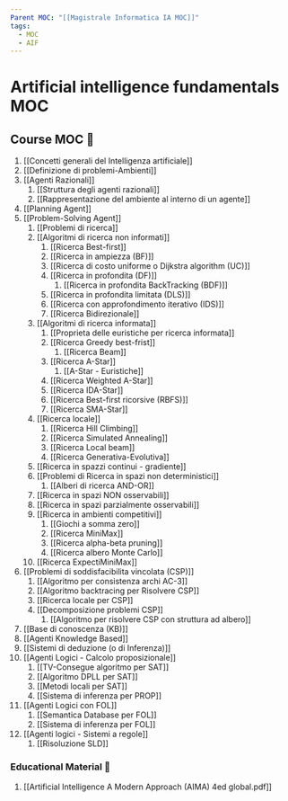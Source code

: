 ```yaml
---
Parent MOC: "[[Magistrale Informatica IA MOC]]"
tags:
  - MOC
  - AIF
---
```

# Artificial intelligence fundamentals MOC

## Course MOC  📒
1. [[Concetti generali del Intelligenza artificiale]]
2. [[Definizione di problemi-Ambienti]]
3. [[Agenti Razionali]]
	1. [[Struttura degli agenti razionali]]
	2. [[Rappresentazione del ambiente al interno di un agente]]
4. [[Planning Agent]]
5. [[Problem-Solving Agent]]
	1. [[Problemi di ricerca]]
	2. [[Algoritmi di ricerca non informati]]
		1. [[Ricerca Best-first]]
		2. [[Ricerca in ampiezza (BF)]]
		3. [[Ricerca di costo uniforme o Dijkstra algorithm (UC)]]
		4. [[Ricerca in profondita (DF)]] 
			1. [[Ricerca in profondita BackTracking (BDF)]]
		5. [[Ricerca in profondita limitata (DLS)]] 
		6. [[Ricerca con approfondimento iterativo (IDS)]] 
		7. [[Ricerca Bidirezionale]]
	3. [[Algoritmi di ricerca informata]]
		1. [[Proprieta delle euristiche per ricerca informata]]
		2. [[Ricerca Greedy best-frist]]
			1. [[Ricerca Beam]]
		3. [[Ricerca A-Star]]
			1. [[A-Star - Euristiche]]
		4. [[Ricerca Weighted A-Star]]
		5. [[Ricerca IDA-Star]]
		6. [[Ricerca Best-first ricorsive (RBFS)]]
		7. [[Ricerca SMA-Star]]
	4. [[Ricerca locale]]
		1. [[Ricerca Hill Climbing]]
		2. [[Ricerca Simulated Annealing]]
		3. [[Ricerca Local beam]]
		4. [[Ricerca Generativa-Evolutiva]]
	5. [[Ricerca in spazzi continui - gradiente]]
	6. [[Problemi di Ricerca in spazi non deterministici]]
		1. [[Alberi di ricerca AND-OR]]
	7. [[Ricerca in spazi NON osservabili]]
	8. [[Ricerca in spazi parzialmente osservabili]]
	9. [[Ricerca in ambienti competitivi]]
		1. [[Giochi a somma zero]]
		2. [[Ricerca MiniMax]]
		3. [[Ricerca alpha-beta pruning]]
		4. [[Ricerca albero Monte Carlo]]
	10. [[Ricerca ExpectiMiniMax]]
6. [[Problemi di soddisfacibilita vincolata (CSP)]]
	1. [[Algoritmo per consistenza archi AC-3]]
	2. [[Algoritmo backtracing per Risolvere CSP]]
	3. [[Ricerca locale per CSP]]
	4. [[Decomposizione problemi CSP]]
		1. [[Algoritmo per risolvere CSP con struttura ad albero]]
7. [[Base di conoscenza (KB)]]
8. [[Agenti Knowledge Based]]
9. [[Sistemi di deduzione (o di Inferenza)]]
10. [[Agenti Logici - Calcolo proposizionale]]
	1. [[TV-Consegue algoritmo per SAT]]
	2. [[Algoritmo DPLL per SAT]]
	3. [[Metodi locali per SAT]]
	4. [[Sistema di inferenza per PROP]]
11. [[Agenti Logici con FOL]]
	1. [[Semantica Database per FOL]]
	2. [[Sistema di inferenza per FOL]]
12. [[Agenti logici - Sistemi a regole]]
	1. [[Risoluzione SLD]]


### Educational Material 🧱
1. [[Artificial Intelligence A Modern Approach  (AIMA) 4ed global.pdf]]

